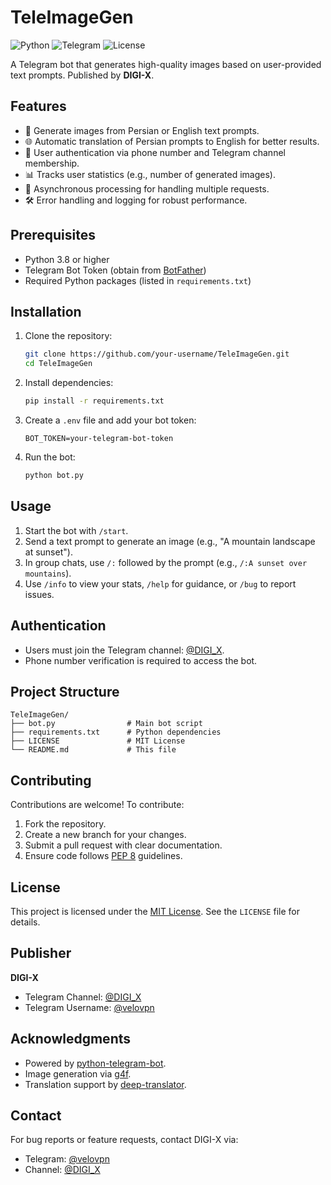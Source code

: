 
# TeleImageGen

![Python](https://img.shields.io/badge/Python-3.8+-blue.svg)
![Telegram](https://img.shields.io/badge/Telegram-Bot-green.svg)
![License](https://img.shields.io/badge/License-MIT-yellow.svg)

A Telegram bot that generates high-quality images based on user-provided text prompts. Published by **DIGI-X**.

## Features

- 📸 Generate images from Persian or English text prompts.
- 🌐 Automatic translation of Persian prompts to English for better results.
- 🔐 User authentication via phone number and Telegram channel membership.
- 📊 Tracks user statistics (e.g., number of generated images).
- 🚀 Asynchronous processing for handling multiple requests.
- 🛠 Error handling and logging for robust performance.

## Prerequisites

- Python 3.8 or higher
- Telegram Bot Token (obtain from [BotFather](https://t.me/BotFather))
- Required Python packages (listed in `requirements.txt`)

## Installation

1. Clone the repository:
   ```bash
   git clone https://github.com/your-username/TeleImageGen.git
   cd TeleImageGen
   ```

2. Install dependencies:
   ```bash
   pip install -r requirements.txt
   ```

3. Create a `.env` file and add your bot token:
   ```env
   BOT_TOKEN=your-telegram-bot-token
   ```

4. Run the bot:
   ```bash
   python bot.py
   ```

## Usage

1. Start the bot with `/start`.
2. Send a text prompt to generate an image (e.g., "A mountain landscape at sunset").
3. In group chats, use `/:` followed by the prompt (e.g., `/:A sunset over mountains`).
4. Use `/info` to view your stats, `/help` for guidance, or `/bug` to report issues.

## Authentication

- Users must join the Telegram channel: [@DIGI_X](https://t.me/DIGI_X).
- Phone number verification is required to access the bot.

## Project Structure

```
TeleImageGen/
├── bot.py                # Main bot script
├── requirements.txt      # Python dependencies
├── LICENSE               # MIT License
└── README.md             # This file
```

## Contributing

Contributions are welcome! To contribute:

1. Fork the repository.
2. Create a new branch for your changes.
3. Submit a pull request with clear documentation.
4. Ensure code follows [PEP 8](https://www.python.org/dev/peps/pep-0008/) guidelines.

## License

This project is licensed under the [MIT License](LICENSE). See the `LICENSE` file for details.

## Publisher

**DIGI-X**  
- Telegram Channel: [@DIGI_X](https://t.me/DIGI_X)  
- Telegram Username: [@velovpn](https://t.me/velovpn)

## Acknowledgments

- Powered by [python-telegram-bot](https://github.com/python-telegram-bot/python-telegram-bot).
- Image generation via [g4f](https://github.com/xtekky/gpt4free).
- Translation support by [deep-translator](https://github.com/nidhaloff/deep-translator).

## Contact

For bug reports or feature requests, contact DIGI-X via:  
- Telegram: [@velovpn](https://t.me/velovpn)  
- Channel: [@DIGI_X](https://t.me/DIGI_X)
